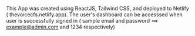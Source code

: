 This App was created using ReactJS, Tailwind CSS, and deployed to Netlify ( thevoicecfs.netlify.app). The user's dashboard can be accesssed when user is successfully signed in ( sample email and password ==> example@admin.com and 1234 respectively)
